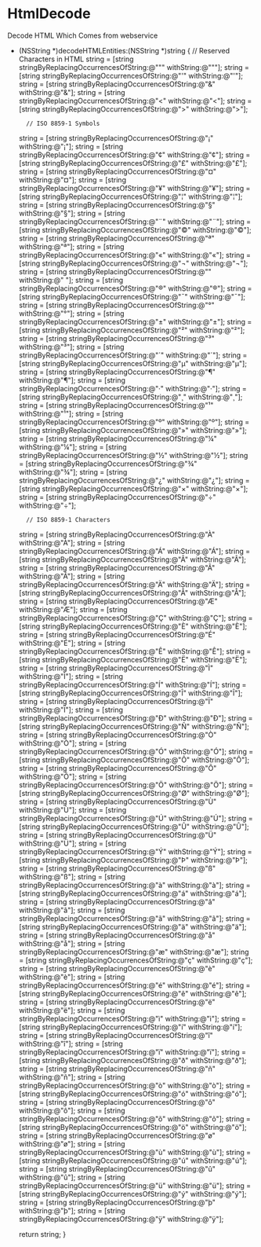 # HtmlDecode

Decode HTML Which Comes from webservice

- (NSString *)decodeHTMLEntities:(NSString *)string {
        // Reserved Characters in HTML
    string = [string stringByReplacingOccurrencesOfString:@"&quot;" withString:@"\""];
    string = [string stringByReplacingOccurrencesOfString:@"&apos;" withString:@"'"];
    string = [string stringByReplacingOccurrencesOfString:@"&amp;" withString:@"&"];
    string = [string stringByReplacingOccurrencesOfString:@"&lt;" withString:@"<"];
    string = [string stringByReplacingOccurrencesOfString:@"&gt;" withString:@">"];
    
        // ISO 8859-1 Symbols
    string = [string stringByReplacingOccurrencesOfString:@"&iexcl;" withString:@"¡"];
    string = [string stringByReplacingOccurrencesOfString:@"&cent;" withString:@"¢"];
    string = [string stringByReplacingOccurrencesOfString:@"&pound;" withString:@"£"];
    string = [string stringByReplacingOccurrencesOfString:@"&curren;" withString:@"¤"];
    string = [string stringByReplacingOccurrencesOfString:@"&yen;" withString:@"¥"];
    string = [string stringByReplacingOccurrencesOfString:@"&brvbar;" withString:@"¦"];
    string = [string stringByReplacingOccurrencesOfString:@"&sect;" withString:@"§"];
    string = [string stringByReplacingOccurrencesOfString:@"&uml;" withString:@"¨"];
    string = [string stringByReplacingOccurrencesOfString:@"&copy;" withString:@"©"];
    string = [string stringByReplacingOccurrencesOfString:@"&ordf;" withString:@"ª"];
    string = [string stringByReplacingOccurrencesOfString:@"&laquo;" withString:@"«"];
    string = [string stringByReplacingOccurrencesOfString:@"&not;" withString:@"¬"];
    string = [string stringByReplacingOccurrencesOfString:@"&shy;" withString:@" "];
    string = [string stringByReplacingOccurrencesOfString:@"&reg;" withString:@"®"];
    string = [string stringByReplacingOccurrencesOfString:@"&macr;" withString:@"¯"];
    string = [string stringByReplacingOccurrencesOfString:@"&deg;" withString:@"°"];
    string = [string stringByReplacingOccurrencesOfString:@"&plusmn;" withString:@"±"];
    string = [string stringByReplacingOccurrencesOfString:@"&sup2;" withString:@"²"];
    string = [string stringByReplacingOccurrencesOfString:@"&sup3;" withString:@"³"];
    string = [string stringByReplacingOccurrencesOfString:@"&acute;" withString:@"´"];
    string = [string stringByReplacingOccurrencesOfString:@"&micro;" withString:@"µ"];
    string = [string stringByReplacingOccurrencesOfString:@"&para;" withString:@"¶"];
    string = [string stringByReplacingOccurrencesOfString:@"&middot;" withString:@"·"];
    string = [string stringByReplacingOccurrencesOfString:@"&cedil;" withString:@"¸"];
    string = [string stringByReplacingOccurrencesOfString:@"&sup1;" withString:@"¹"];
    string = [string stringByReplacingOccurrencesOfString:@"&ordm;" withString:@"º"];
    string = [string stringByReplacingOccurrencesOfString:@"&raquo;" withString:@"»"];
    string = [string stringByReplacingOccurrencesOfString:@"&frac14;" withString:@"¼"];
    string = [string stringByReplacingOccurrencesOfString:@"&frac12;" withString:@"½"];
    string = [string stringByReplacingOccurrencesOfString:@"&frac34;" withString:@"¾"];
    string = [string stringByReplacingOccurrencesOfString:@"&iquest;" withString:@"¿"];
    string = [string stringByReplacingOccurrencesOfString:@"&times;" withString:@"×"];
    string = [string stringByReplacingOccurrencesOfString:@"&divide;" withString:@"÷"];
    
        // ISO 8859-1 Characters
    string = [string stringByReplacingOccurrencesOfString:@"&Agrave;" withString:@"À"];
    string = [string stringByReplacingOccurrencesOfString:@"&Aacute;" withString:@"Á"];
    string = [string stringByReplacingOccurrencesOfString:@"&Acirc;" withString:@"Â"];
    string = [string stringByReplacingOccurrencesOfString:@"&Atilde;" withString:@"Ã"];
    string = [string stringByReplacingOccurrencesOfString:@"&Auml;" withString:@"Ä"];
    string = [string stringByReplacingOccurrencesOfString:@"&Aring;" withString:@"Å"];
    string = [string stringByReplacingOccurrencesOfString:@"&AElig;" withString:@"Æ"];
    string = [string stringByReplacingOccurrencesOfString:@"&Ccedil;" withString:@"Ç"];
    string = [string stringByReplacingOccurrencesOfString:@"&Egrave;" withString:@"È"];
    string = [string stringByReplacingOccurrencesOfString:@"&Eacute;" withString:@"É"];
    string = [string stringByReplacingOccurrencesOfString:@"&Ecirc;" withString:@"Ê"];
    string = [string stringByReplacingOccurrencesOfString:@"&Euml;" withString:@"Ë"];
    string = [string stringByReplacingOccurrencesOfString:@"&Igrave;" withString:@"Ì"];
    string = [string stringByReplacingOccurrencesOfString:@"&Iacute;" withString:@"Í"];
    string = [string stringByReplacingOccurrencesOfString:@"&Icirc;" withString:@"Î"];
    string = [string stringByReplacingOccurrencesOfString:@"&Iuml;" withString:@"Ï"];
    string = [string stringByReplacingOccurrencesOfString:@"&ETH;" withString:@"Ð"];
    string = [string stringByReplacingOccurrencesOfString:@"&Ntilde;" withString:@"Ñ"];
    string = [string stringByReplacingOccurrencesOfString:@"&Ograve;" withString:@"Ò"];
    string = [string stringByReplacingOccurrencesOfString:@"&Oacute;" withString:@"Ó"];
    string = [string stringByReplacingOccurrencesOfString:@"&Ocirc;" withString:@"Ô"];
    string = [string stringByReplacingOccurrencesOfString:@"&Otilde;" withString:@"Õ"];
    string = [string stringByReplacingOccurrencesOfString:@"&Ouml;" withString:@"Ö"];
    string = [string stringByReplacingOccurrencesOfString:@"&Oslash;" withString:@"Ø"];
    string = [string stringByReplacingOccurrencesOfString:@"&Ugrave;" withString:@"Ù"];
    string = [string stringByReplacingOccurrencesOfString:@"&Uacute;" withString:@"Ú"];
    string = [string stringByReplacingOccurrencesOfString:@"&Ucirc;" withString:@"Û"];
    string = [string stringByReplacingOccurrencesOfString:@"&Uuml;" withString:@"Ü"];
    string = [string stringByReplacingOccurrencesOfString:@"&Yacute;" withString:@"Ý"];
    string = [string stringByReplacingOccurrencesOfString:@"&THORN;" withString:@"Þ"];
    string = [string stringByReplacingOccurrencesOfString:@"&szlig;" withString:@"ß"];
    string = [string stringByReplacingOccurrencesOfString:@"&agrave;" withString:@"à"];
    string = [string stringByReplacingOccurrencesOfString:@"&aacute;" withString:@"á"];
    string = [string stringByReplacingOccurrencesOfString:@"&acirc;" withString:@"â"];
    string = [string stringByReplacingOccurrencesOfString:@"&atilde;" withString:@"ã"];
    string = [string stringByReplacingOccurrencesOfString:@"&auml;" withString:@"ä"];
    string = [string stringByReplacingOccurrencesOfString:@"&aring;" withString:@"å"];
    string = [string stringByReplacingOccurrencesOfString:@"&aelig;" withString:@"æ"];
    string = [string stringByReplacingOccurrencesOfString:@"&ccedil;" withString:@"ç"];
    string = [string stringByReplacingOccurrencesOfString:@"&egrave;" withString:@"è"];
    string = [string stringByReplacingOccurrencesOfString:@"&eacute;" withString:@"é"];
    string = [string stringByReplacingOccurrencesOfString:@"&ecirc;" withString:@"ê"];
    string = [string stringByReplacingOccurrencesOfString:@"&euml;" withString:@"ë"];
    string = [string stringByReplacingOccurrencesOfString:@"&igrave;" withString:@"ì"];
    string = [string stringByReplacingOccurrencesOfString:@"&iacute;" withString:@"í"];
    string = [string stringByReplacingOccurrencesOfString:@"&icirc;" withString:@"î"];
    string = [string stringByReplacingOccurrencesOfString:@"&iuml;" withString:@"ï"];
    string = [string stringByReplacingOccurrencesOfString:@"&eth;" withString:@"ð"];
    string = [string stringByReplacingOccurrencesOfString:@"&ntilde;" withString:@"ñ"];
    string = [string stringByReplacingOccurrencesOfString:@"&ograve;" withString:@"ò"];
    string = [string stringByReplacingOccurrencesOfString:@"&oacute;" withString:@"ó"];
    string = [string stringByReplacingOccurrencesOfString:@"&ocirc;" withString:@"ô"];
    string = [string stringByReplacingOccurrencesOfString:@"&otilde;" withString:@"õ"];
    string = [string stringByReplacingOccurrencesOfString:@"&ouml;" withString:@"ö"];
    string = [string stringByReplacingOccurrencesOfString:@"&oslash;" withString:@"ø"];
    string = [string stringByReplacingOccurrencesOfString:@"&ugrave;" withString:@"ù"];
    string = [string stringByReplacingOccurrencesOfString:@"&uacute;" withString:@"ú"];
    string = [string stringByReplacingOccurrencesOfString:@"&ucirc;" withString:@"û"];
    string = [string stringByReplacingOccurrencesOfString:@"&uuml;" withString:@"ü"];
    string = [string stringByReplacingOccurrencesOfString:@"&yacute;" withString:@"ý"];
    string = [string stringByReplacingOccurrencesOfString:@"&thorn;" withString:@"þ"];
    string = [string stringByReplacingOccurrencesOfString:@"&yuml;" withString:@"ÿ"];
    
    return string;
}
